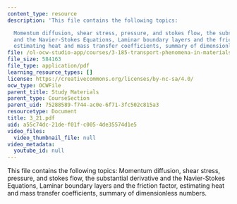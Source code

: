 ```yaml
---
content_type: resource
description: 'This file contains the following topics:

  Momentum diffusion, shear stress, pressure, and stokes flow, the substantial derivative
  and the Navier-Stokes Equations, Laminar boundary layers and the friction factor,
  estimating heat and mass transfer coefficients, summary of dimensionless numbers.'
file: /ol-ocw-studio-app/courses/3-185-transport-phenomena-in-materials-engineering-fall-2003/a55c74dc21def01fc0054de35574d1e5_3_21.pdf
file_size: 584163
file_type: application/pdf
learning_resource_types: []
license: https://creativecommons.org/licenses/by-nc-sa/4.0/
ocw_type: OCWFile
parent_title: Study Materials
parent_type: CourseSection
parent_uid: 75288589-f744-ac0e-6f71-3fc502c815a3
resourcetype: Document
title: 3_21.pdf
uid: a55c74dc-21de-f01f-c005-4de35574d1e5
video_files:
  video_thumbnail_file: null
video_metadata:
  youtube_id: null
---
```

This file contains the following topics:
Momentum diffusion, shear stress, pressure, and stokes flow, the substantial derivative and the Navier-Stokes Equations, Laminar boundary layers and the friction factor, estimating heat and mass transfer coefficients, summary of dimensionless numbers.